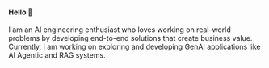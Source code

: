 #### Hello 👋

I am an AI engineering enthusiast who loves working on real-world problems by developing end-to-end solutions that create business value. Currently, I am working on exploring and developing GenAI applications like AI Agentic and RAG systems.
 <!--- 
; this includes courses: Robotics, Machine learaning, Computer vision, Embedded Systems, Control Systems and more.



 Most of my self-conducted projects done for the sake of learaning are published here. 
 
- 👯 I’m looking to collaborate on ...
- 🤔 I’m looking for help with ...
- 💬 Ask me about ...
- 📫 How to reach me: ...
- 😄 Pronouns: ...
- ⚡ Fun fact: ...

Add more about my projects
main projecs

--->


